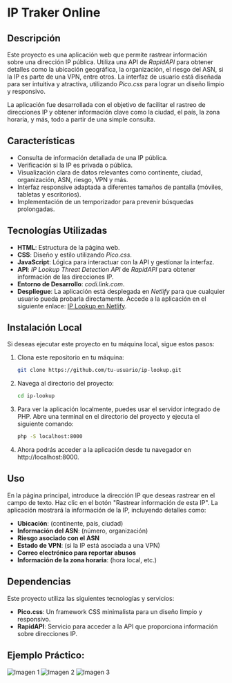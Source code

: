# IP Traker Online

## Descripción

Este proyecto es una aplicación web que permite rastrear información sobre una dirección IP pública. Utiliza una API de *RapidAPI* para obtener detalles como la ubicación geográfica, la organización, el riesgo del ASN, si la IP es parte de una VPN, entre otros. La interfaz de usuario está diseñada para ser intuitiva y atractiva, utilizando *Pico.css* para lograr un diseño limpio y responsivo.

La aplicación fue desarrollada con el objetivo de facilitar el rastreo de direcciones IP y obtener información clave como la ciudad, el país, la zona horaria, y más, todo a partir de una simple consulta.

## Características

- Consulta de información detallada de una IP pública.
- Verificación si la IP es privada o pública.
- Visualización clara de datos relevantes como continente, ciudad, organización, ASN, riesgo, VPN y más.
- Interfaz responsive adaptada a diferentes tamaños de pantalla (móviles, tabletas y escritorios).
- Implementación de un temporizador para prevenir búsquedas prolongadas.

## Tecnologías Utilizadas

- **HTML**: Estructura de la página web.
- **CSS**: Diseño y estilo utilizando *Pico.css*.
- **JavaScript**: Lógica para interactuar con la API y gestionar la interfaz.
- **API**: *IP Lookup Threat Detection API* de *RapidAPI* para obtener información de las direcciones IP.
- **Entorno de Desarrollo**: *codi.link.com*.
- **Despliegue**: La aplicación está desplegada en *Netlify* para que cualquier usuario pueda probarla directamente. Accede a la aplicación en el siguiente enlace: [IP Lookup en Netlify](https://stalwart-flan-c3ea60.netlify.app/).

## Instalación Local

Si deseas ejecutar este proyecto en tu máquina local, sigue estos pasos:

1. Clona este repositorio en tu máquina:
   ```bash
   git clone https://github.com/tu-usuario/ip-lookup.git
2. Navega al directorio del proyecto:
   ```bash
   cd ip-lookup
3. Para ver la aplicación localmente, puedes usar el servidor integrado de PHP. Abre una terminal en el directorio del proyecto y ejecuta el siguiente comando:
   ```bash
   php -S localhost:8000
4. Ahora podrás acceder a la aplicación desde tu navegador en http://localhost:8000.

## Uso
En la página principal, introduce la dirección IP que deseas rastrear en el campo de texto. Haz clic en el botón "Rastrear información de esta IP". La aplicación mostrará la información de la IP, incluyendo detalles como:
-   **Ubicación**: (continente, país, ciudad)
-   **Información del ASN**: (número, organización)
-   **Riesgo asociado con el ASN**
-   **Estado de VPN**: (si la IP está asociada a una VPN)
-   **Correo electrónico para reportar abusos**
-   **Información de la zona horaria**: (hora local, etc.)

## Dependencias
Este proyecto utiliza las siguientes tecnologías y servicios:
-   **Pico.css**: Un framework CSS minimalista para un diseño limpio y responsivo.
-   **RapidAPI**: Servicio para acceder a la API que proporciona información sobre direcciones IP.

## Ejemplo Práctico:
![Imagen 1](images/img1.png)
![Imagen 2](images/img2.png)
![Imagen 3](images/img3.png)


